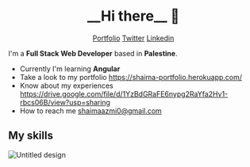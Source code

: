 <h1 align="center">__Hi there__ 👋</h1>
 <p  align="center" >
  <a href="https://shaima-portfolio.herokuapp.com/">Portfolio</a> 
  <a href="https://twitter.com/shaimaihdoosh">Twitter</a> 
  <a href="https://www.linkedin.com/in/shaimaihdoosh/">Linkedin</a>
</p>



I'm a __Full Stack Web Developer__ based in __Palestine__. 

* Currently I'm learning __Angular__  <br/>
* Take a look to my portfolio https://shaima-portfolio.herokuapp.com/ <br/>
* Know about my experiences https://drive.google.com/file/d/1YzBdGRaFE6nypg2RaYfa2Hv1-rbcs06B/view?usp=sharing <br/>
* How to reach me shaimaazmi0@gmail.com

## My skills

![Untitled design](https://user-images.githubusercontent.com/37650536/109977447-7f5c5c80-7d05-11eb-87e8-854f758a156d.png)




